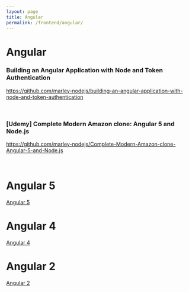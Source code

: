 ```yaml
---
layout: page
title: Angular
permalink: /frontend/angular/
---
```


# Angular


### Building an Angular Application with Node and Token Authentication  
https://github.com/marley-nodejs/building-an-angular-application-with-node-and-token-authentication

<br/>

### [Udemy] Complete Modern Amazon clone: Angular 5 and Node.js   
https://github.com/marley-nodejs/Complete-Modern-Amazon-clone-Angular-5-and-Node.js



<br/>

# Angular 5

[Angular 5](/frontend/angular/5/)


# Angular 4

[Angular 4](/frontend/angular/4/)


# Angular 2

[Angular 2](/frontend/angular/2/)
